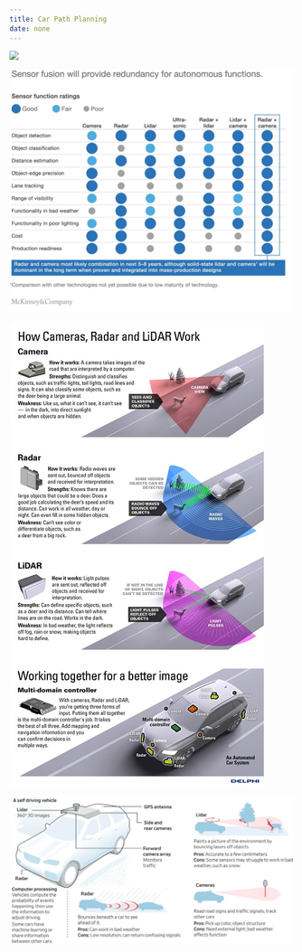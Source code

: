 ```yaml
---
title: Car Path Planning
date: none
---
```


![](sensors-1.jpg)

![](sensors-2.jpg)

![](sensors-3.jpg)

![](sensors-4.jpg)
